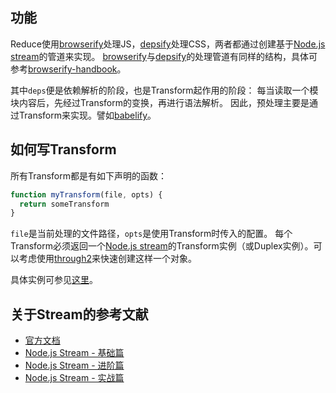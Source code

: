 ## 功能
Reduce使用[browserify]处理JS，[depsify]处理CSS，两者都通过创建基于[Node.js stream]的管道来实现。
[browserify]与[depsify]的处理管道有同样的结构，具体可参考[browserify-handbook][pipeline]。

其中`deps`便是依赖解析的阶段，也是Transform起作用的阶段：
每当读取一个模块内容后，先经过Transform的变换，再进行语法解析。
因此，预处理主要是通过Transform来实现。譬如[babelify]。

## 如何写Transform
所有Transform都是有如下声明的函数：
```js
function myTransform(file, opts) {
  return someTransform
}

```

`file`是当前处理的文件路径，`opts`是使用Transform时传入的配置。
每个Transform必须返回一个[Node.js stream]的Transform实例（或Duplex实例）。可以考虑使用[through2]来快速创建这样一个对象。

具体实例可参见[这里](https://github.com/substack/browserify-handbook#transforms)。

## 关于Stream的参考文献
* [官方文档][Node.js stream]
* [Node.js Stream - 基础篇](http://fe.meituan.com/stream-basics.html)
* [Node.js Stream - 进阶篇](http://fe.meituan.com/stream-internals.html)
* [Node.js Stream - 实战篇](http://fe.meituan.com/stream-in-action.html)

[babelify]: https://github.com/babel/babelify
[browserify]: https://github.com/substack/node-browserify
[depsify]: https://github.com/reducejs/depsify
[Node.js stream]: https://nodejs.org/api/stream.html
[pipeline]: https://github.com/substack/browserify-handbook#compiler-pipeline
[through2]: https://github.com/rvagg/through2

